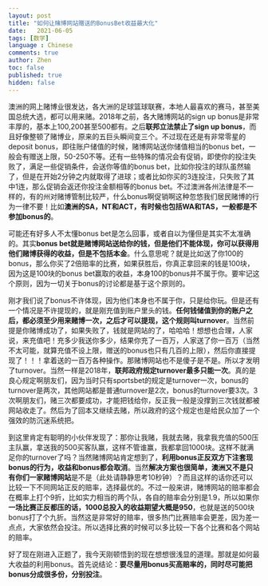 ```yaml
---
layout: post
title: "如何让赌博网站赠送的BonusBet收益最大化"
date:   2021-06-05
tags: [数学]
language : Chinese
comments: true
author: Zhen
toc: false
published: true
hidden: false
---
```

澳洲的网上赌博业很发达，各大洲的足球篮球联赛，本地人最喜欢的赛马，甚至美国总统大选，都可以用来赌。2018年之前，各大赌博网站的sign up bonus是非常丰厚的，基本上100,200甚至500都有。之后**联邦立法禁止了sign up bonus**，而且好像整顿了赌博业，原来的五巨头瞬间变三个。不过现在还是有非常零星的deposit bonus，即往账户储值的时候，赌博网站送你储值相当的bonus bet，一般会有赠送上限，50-250不等。还有一些特殊的情况会有促销，即使你的投注失败了，满足一些促销条件，会送你等值的bonus bet，比如你投注的球队虽然输了，但是在开始2分钟之内就取得了进球；或者比如你买的3连投注，只失败了其中1连，那么促销会返还你投注金额相等的bonus bet。不过澳洲各州法律是不一样的，有的州对赌博管制比较严，什么bonus啊促销啊这种忽悠我们居民赌博的行为一律不要！比如**澳洲的SA，NT和ACT，有时候也包括WA和TAS，一般都是不参加bonus的**。

可能还有好多人不太懂bonus bet是怎么回事，或者自以为懂但是其实不太准确的。其实**bonus bet就是赌博网站送给你的钱，但是他们不能体现，你可以获得用他们赌博获得的收益，但是不包括本金**。什么意思呢？就是比如送了你100的bonus，那么你买了2倍赔率的比赛，如果获胜后，你真正拿回来的钱是100块，因为这是100块的bonus bet赢取的收益，本身100的bonus并不属于你。要牢记这个原则，因为一切关于bonus的讨论都是基于这个原则的。

刚才我们说了bonus不许体现，因为他们本身也不属于你，只是给你玩。但是还有一个情况是不许提现的，就是刚充值到账户里头的钱。**任何钱储值到你的账户之后，都必须至少用来赌博一次，之后才可以提现，这个规则叫turnover**。当然前提是你赌博成功了，如果失败了，钱就是网站的了，哈哈哈！想想也合理，人家说，来充值吧！充多少我送你多少，结果你充了一百万，人家送了你一百万（当然不太可能，就算充值不设上限，赠送的bonus也只有几百的上限），然后你直接提现了！！！拿着送的一百万各种操作。那赌博网站也不是傻子是不是。所以才发明了turnover。当然一样是2018年，**联邦政府规定turnover最多只能一次**。真的是良心规定啊朋友们，因为当时只有sportsbet的规定是turnover一次，bonus的turnover是两次，其他网站都是普通turnover是2次，bonus的turnover要3次。3次啊朋友们，赌三次都要成功，才能把钱给你，反正我一般是没撑到三次钱就都被网站收走了。然后为了回本又继续去赌，所以政府的这个规定也是给民众加了一个强效的防沉迷系统把。

到这里肯定有聪明的小伙伴发现了：那你让我赌，我就去赌，我拿我充值的500压主队赢，拿送我的500买客队赢，这样不管谁赢，我都拿回1000块。这样不就满足你的turnover了吗？当然赌博网站肯定想到了，**利用bonus正反双方下注套现bonus的行为，收益和bonus都会取消**。当然**解决方案也很简单，澳洲又不是只有你们一家赌博网站**是不是（此处请静静思考10秒钟）？而且这样的话你还可以比较一下不同网站正反的赔率，选择最优的。不过一般来讲，赌博网站的赔率都会在概率上打个9折，比如实力相当的两个队，各自的赔率会分别是1.9，所以如果你**一场比赛正反都压的话，1000总投入的收益期望大概是950**，也就是送的500块bonus打了个九折。当然这是非常好的赔率，很多热门比赛赔率会更差，因为差一点点，大家依然会投注。所以选择比赛的时候可以多比较一下各个比赛和各个网站的赔率。
 
 好了现在刚进入正题了，我今天刚顿悟到的现在想想很浅显的道理。那就是如何最大收益的利用bonus。首先说结论：**要尽量用bonus买高赔率的，同时尽可能把bonus分成很多份，分别投注**。
<!--stackedit_data:
eyJoaXN0b3J5IjpbNTc3Nzc0MjIxLC0yMzkwMTM4MDZdfQ==
-->